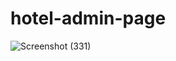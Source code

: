 # hotel-admin-page
![Screenshot (331)](https://user-images.githubusercontent.com/72902235/222495571-0cc760a6-7576-4f55-a927-a316e1be728b.png)
